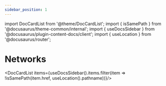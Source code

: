 ```yaml
---
sidebar_position: 1
---
```


import DocCardList from '@theme/DocCardList';
import { isSamePath } from '@docusaurus/theme-common/internal';
import { useDocsSidebar } from '@docusaurus/plugin-content-docs/client';
import { useLocation } from '@docusaurus/router';

# Networks

<DocCardList items={useDocsSidebar().items.filter(item => !isSamePath(item.href, useLocation().pathname))}/>